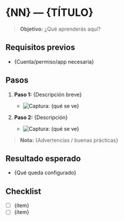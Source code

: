 #  {NN} — {TÍTULO}

> **Objetivo:** ¿Qué aprenderás aquí?

## Requisitos previos

- {Cuenta/permiso/app necesaria}

## Pasos

1. **Paso 1:** {Descripción breve}

   - ![Captura: {qué se ve}](../assets/img/{NN-seccion}/paso01_{descripcion}.png "{tooltip}")
2. **Paso 2:** {Descripción}

   - ![Captura: {qué se ve}](../assets/img/{NN-seccion}/paso02_{descripcion}.png "{tooltip}")

> **Nota:** {Advertencias / buenas prácticas}

## Resultado esperado

- {Qué queda configurado}

## Checklist

- [ ] {ítem}
- [ ] {ítem}
